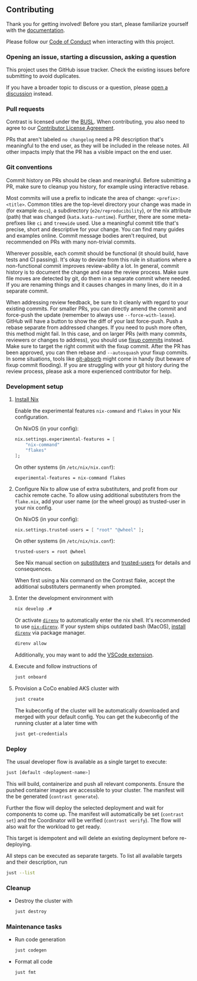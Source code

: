 ## Contributing

Thank you for getting involved! Before you start, please familiarize yourself with the [documentation](https://docs.edgeless.systems/contrast).

Please follow our [Code of Conduct](CODE_OF_CONDUCT.md) when interacting with this project.

### Opening an issue, starting a discussion, asking a question

This project uses the GitHub issue tracker. Check the existing issues before submitting to avoid duplicates.

If you have a broader topic to discuss or a question, please [open a discussion](https://github.com/edgelesssys/contrast/discussions) instead.

### Pull requests

Contrast is licensed under the [BUSL](LICENSE).
When contributing, you also need to agree to our [Contributor License Agreement](https://cla-assistant.io/edgelesssys/contrast).

PRs that aren't labeled `no changelog` need a PR description that's meaningful to the end user, as they will be included in the release notes.
All other impacts imply that the PR has a visible impact on the end user.

### Git conventions

Commit history on PRs should be clean and meaningful.
Before submitting a PR, make sure to cleanup you history, for example using interactive rebase.

Most commits will use a prefix to indicate the area of change: `<prefix>: <title>`.
Common titles are the top-level directory your change was made in (for example `docs`), a subdirectory (`e2e/reproducibility`), or the nix attribute (path) that was changed (`kata.kata-runtime`).
Further, there are some meta-prefixes like `ci` and `treewide` used.
Use a meaningful commit title that's precise, short and descriptive for your change.
You can find many guides and examples online.
Commit message bodies aren't required, but recommended on PRs with many non-trivial commits.

Wherever possible, each commit should be functional (it should build, have tests and CI passing).
It's okay to deviate from this rule in situations where a non-functional commit improves review-ability a lot.
In general, commit history is to document the change and ease the review process.
Make sure file moves are detected by git, do them in a separate commit where needed.
If you are renaming things and it causes changes in many lines, do it in a separate commit.

When addressing review feedback, be sure to it cleanly with regard to your existing commits.
For smaller PRs, you can directly amend the commit and force-push the update (remember to always use `--force-with-lease`).
GitHub will have a button to show the diff of your last force-push.
Push a rebase separate from addressed changes.
If you need to push more often, this method might fail.
In this case, and on larger PRs (with many commits, reviewers or changes to address), you should use [fixup commits](https://blog.sebastian-daschner.com/entries/git-commit-fixup-autosquash) instead.
Make sure to target the right commit with the fixup commit.
After the PR has been approved, you can then rebase and `--autosquash` your fixup commits.
In some situations, tools like [git-absorb](https://github.com/tummychow/git-absorb) might come in handy (but beware of fixup commit flooding).
If you are struggling with your git history during the review process, please ask a more experienced contributor for help.

### Development setup

1. [Install Nix](https://nixos.org/download/#multi-user-installation-recommended)

    Enable the experimental features `nix-command` and `flakes` in your Nix configuration.

    On NixOS (in your config):

    ```nix
    nix.settings.experimental-features = [
        "nix-command"
        "flakes"
    ];
    ```

    On other systems (in `/etc/nix/nix.conf`):

    ```
    experimental-features = nix-command flakes
    ```

2. Configure Nix to allow use of extra substituters, and profit from our
    cachix remote cache. To allow using additional substituters from the `flake.nix`,
    add your user name (or the wheel group) as trusted-user in your nix config.

    On NixOS (in your config):

    ```nix
    nix.settings.trusted-users = [ "root" "@wheel" ];
    ```

    On other systems (in `/etc/nix/nix.conf`):

    ```
    trusted-users = root @wheel
    ```

    See Nix manual section on [substituters](https://nixos.org/manual/nix/stable/command-ref/conf-file.html#conf-substituters)
    and [trusted-users](https://nixos.org/manual/nix/stable/command-ref/conf-file.html#conf-trusted-users) for details and
    consequences.

    When first using a Nix command on the Contrast flake, accept the additional substituters permanently when prompted.

3. Enter the development environment with

    ```sh
    nix develop .#
    ```

   Or activate [`direnv`](https://direnv.net/) to automatically enter the nix shell.
   It's recommended to use [`nix-direnv`](https://github.com/nix-community/nix-direnv).
   If your system ships outdated bash (MacOS), [install `direnv`](https://direnv.net/docs/installation.html) via package manager.

   ```sh
   direnv allow
   ```

   Additionally, you may want to add the [VSCode extension](https://github.com/direnv/direnv-vscode).

4. Execute and follow instructions of

    ```sh
    just onboard
    ```

5. Provision a CoCo enabled AKS cluster with

    ```sh
    just create
    ```

    The kubeconfig of the cluster will be automatically downloaded and merged with your default config.
    You can get the kubeconfig of the running cluster at a later time with

    ```sh
    just get-credentials
    ```

### Deploy

The usual developer flow is available as a single target to execute:

```sh
just [default <deployment-name>]
```

This will build, containerize and push all relevant components.
Ensure the pushed container images are accessible to your cluster.
The manifest will the be generated (`contrast generate`).

Further the flow will deploy the selected deployment and wait for components to come up.
The manifest will automatically be set (`contrast set`) and the Coordinator will be verified
(`contrast verify`). The flow will also wait for the workload to get ready.

This target is idempotent and will delete an existing deployment before re-deploying.

All steps can be executed as separate targets. To list all available targets and their description, run

```sh
just --list
```

### Cleanup

- Destroy the cluster with

    ```sh
    just destroy
    ```

### Maintenance tasks

- Run code generation

    ```sh
    just codegen
    ```

- Format all code

    ```sh
    just fmt
    ```
